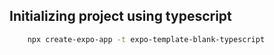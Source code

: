 ## Initializing project using typescript

```bash
    npx create-expo-app -t expo-template-blank-typescript
```